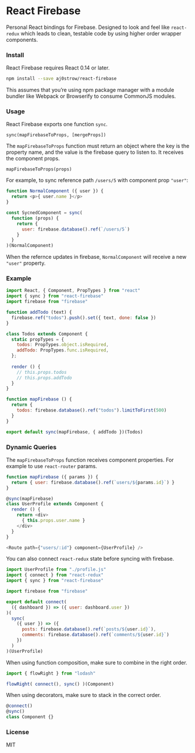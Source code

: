 # React Firebase

Personal React bindings for Firebase. Designed to look and feel like `react-redux` which leads to clean, testable code by using higher order wrapper components. 

### Install

React Firebase requires React 0.14 or later.

```sh
npm install --save aj0strow/react-firebase
```

This assumes that you’re using npm package manager with a module bundler like Webpack or Browserify to consume CommonJS modules.

### Usage

React Firebase exports one function `sync`.

```
sync(mapFirebaseToProps, [mergeProps])
```

The `mapFirebaseToProps` function must return an object where the key is the property name, and the value is the firebase query to listen to. It receives the component props.

```
mapFirebaseToProps(props)
```

For example, to sync reference path `/users/5` with component prop `"user"`:

```js
function NormalComponent ({ user }) {
  return <p>{ user.name }</p>
}

const SycnedComponent = sync(
  function (props) {
    return {
      user: firebase.database().ref(`/users/5`)
    }
  }
)(NormalComponent)
```

When the refernce updates in firebase, `NormalComponent` will receive a new `"user"` property. 

### Example

```js
import React, { Component, PropTypes } from "react"
import { sync } from "react-firebase"
import firebase from "firebase"

function addTodo (text) {
  firebase.ref("todos").push().set({ text, done: false })
}

class Todos extends Component {
  static propTypes = {
    todos: PropTypes.object.isRequired,
    addTodo: PropTypes.func.isRequired,
  };
  
  render () {
    // this.props.todos
    // this.props.addTodo
  }
}

function mapFirebase () {
  return {
    todos: firebase.database().ref("todos").limitToFirst(500)
  }
}

export default sync(mapFirebase, { addTodo })(Todos)
```

### Dynamic Queries

The `mapFirebaseToProps` function receives component properties. For example to use `react-router` params.

```js
function mapFirebase ({ params }) {
  return { user: firebase.database().ref(`users/${params.id}`) }
}

@sync(mapFirebase)
class UserProfile extends Component {
  render () {
    return <div>
      { this.props.user.name }
    </div>
  }
}

<Route path={"users/:id"} component={UserProfile} />
```

You can also connect `react-redux` state before syncing with firebase. 

```js
import UserProfile from "./profile.js"
import { connect } from "react-redux"
import { sync } from "react-firebase"

import firebase from "firebase"

export default connect(
  ({ dashboard }) => ({ user: dashboard.user })
)(
  sync(
    ({ user }) => ({
      posts: firebase.database().ref(`posts/${user.id}`),
      comments: firebase.database().ref(`comments/${user.id}`)
    })
  )
)(UserProfile)
```

When using function composition, make sure to combine in the right order.

```js
import { flowRight } from "lodash"

flowRight( connect(), sync() )(Component)
```

When using decorators, make sure to stack in the correct order.

```js
@connect()
@sync()
class Component {}
```

### License

MIT
